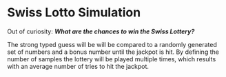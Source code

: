 # Swiss Lotto Simulation
Out of curiosity:
***What are the chances to win the Swiss Lottery?***

The strong typed guess will be will be compared to a randomly generated set of numbers and a bonus number until the jackpot is hit.
By defining the number of samples the lottery will be played multiple times, which results with an average number of tries to hit the jackpot.